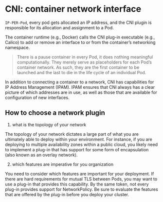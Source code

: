 # CNI: container network interface

`IP-PER-Pod`, every pod gets allocated an IP address, and the CNI plugin
is responsible for its allocation and assignment to a Pod.

The container runtime (e.g., Docker) calls the CNI plug-in executable
(e.g., Calico) to add or remove an interface to or from the
container’s networking namespace.

> There is a pause container in every Pod, it does nothing meaningful
> computationally. They merely serve as placeholders for each Pod’s
> container network. As such, they are the first container to be
> launched and the last to die in the life cycle of an individual Pod.

In addition to connecting a container to a network, CNI has
capabilities for IP Address Management (IPAM). IPAM ensures that CNI
always has a clear picture of which addresses are in use, as well as
those that are available for configuration of new interfaces.

## How to choose a network plugin

1. what is the topology of your network

The topology of your network dictates a large part of what you are
ultimately able to deploy within your environment. For instance, if
you are deploying to multiple availability zones within a public
cloud, you likely need to implement a plug-in that has support for
some form of encapsulation (also known as an overlay network).

2. which features are imperative for you organization

You need to consider which features are important for your
deployment. If there are hard requirements for mutual TLS between
Pods, you may want to use a plug-in that provides this capability. By
the same token, not every plug-in provides support for
NetworkPolicy. Be sure to evaluate the features that are offered by
the plug-in before you deploy your cluster.
